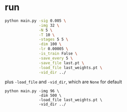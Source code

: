 # run

```bash
python main.py -sig 0.005 \
               -img 32 \
               -N 5 \
               -T 10 \
               -stages 5 5 \
               -dim 100 \
               -lr 0.00005 \
               -is_train False \
               -save_every 5 \
               -save_file last.pt \
               -load_file last_weights.pt \
               -vid_dir ../
```
plus `-load_file` and `-vid_dir`, which are `None` for default


```
python main.py -img 96 \
               -dim 500 \
               -load_file last_weights.pt \
               -vid_dir ../
```